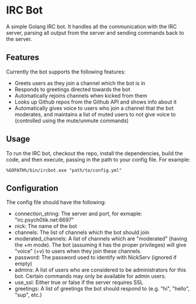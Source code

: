 IRC Bot
======

A simple Golang IRC bot. It handles all the communication with the IRC server, parsing all output from the server and sending commands back to the server.

Features
-------
Currently the bot supports the following features:

- Greets users as they join a channel which the bot is in
- Responds to greetings directed towards the bot
- Automatically rejoins channels when kicked from them
- Looks up Github repos from the Github API and shows info about it
- Automatically gives voice to users who join a channel that the bot moderates, and maintains a list of muted users to not give voice to (controlled using the mute/unmute commands)

Usage
----
To run the IRC bot, checkout the repo, install the dependencies, build the code, and then execute, passing in the path to your config file. For example:

`%GOPATH%/bin/ircbot.exe "path/to/config.yml"`


Configuration
-------------
The config file should have the following:

- connection_string: The server and port, for exmaple: "irc.psych0tik.net:6697"
- nick: The name of the bot
- channels: The list of channels which the bot should join
- moderated_channels: A list of channels which are "moderated" (having the +m mode). The bot (assuming it has the proper privileges) will give "voice" (+v) to users when they join these channels.
- password: The password used to identify with NickServ (ignored if empty)
- admins: A list of users who are considered to be administrators for this bot. Certain commands may only be available for admin users.
- use_ssl: Either true or false if the server requires SSL
- greetings: A list of greetings the bot should respond to (e.g. "hi", "hello", "sup", etc.)
